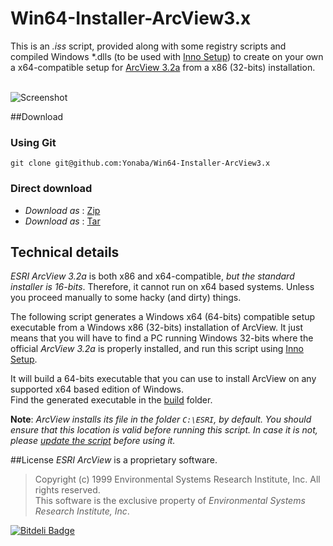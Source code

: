 Win64-Installer-ArcView3.x
==========================

This is an *.iss* script, provided along with some registry scripts and compiled Windows *.dlls (to be used with [Inno Setup](http://www.jrsoftware.org/)) to create on your own a x64-compatible setup for [ArcView 3.2a](http://en.wikipedia.org/wiki/ArcView_3.x) from a x86 (32-bits) installation.<br><br>

![Screenshot](https://raw.github.com/Yonaba/Win64-Installer-ArcView3.x/master/arcview_gis_32a_screenshot.png)

##Download

### Using Git

    git clone git@github.com:Yonaba/Win64-Installer-ArcView3.x

### Direct download

* *Download as* : [Zip](http://github.com/Yonaba/Win64-Installer-ArcView3.x/archive/master.zip)
* *Download as* : [Tar](http://github.com/Yonaba/Win64-Installer-ArcView3.x/archive/master.tar.gz)



## Technical details
*ESRI ArcView 3.2a* is both x86 and x64-compatible, *but the standard installer is 16-bits*.
Therefore, it cannot run on x64 based systems. Unless you proceed manually to some hacky
(and dirty) things.

The following script generates a Windows x64 (64-bits) compatible setup 
executable from a Windows x86 (32-bits) installation of ArcView. It just means that you will have to find a PC running Windows 32-bits where the official *ArcView 3.2a* is 
properly installed, and run this script using [Inno Setup](http://www.jrsoftware.org/).

It will build a 64-bits executable that you can use to install ArcView on any supported x64 based edition of Windows.<br>
Find the generated executable in the [build](http://github.com/Yonaba/Win64-Installer-ArcView3.x/blob/master/build) folder.


**Note**: *ArcView installs its file in the folder `C:\ESRI`, by default. You should ensure that this location is valid before running this script. In case it is not, please [update the script](http://github.com/Yonaba/Win64-Installer-ArcView3.x/blob/master/script.iss#L47) before using it.*

##License
*ESRI ArcView* is a proprietary software.

> Copyright (c) 1999 Environmental Systems Research Institute,
> Inc. All rights reserved. <br>
> This software is the exclusive property of *Environmental 
> Systems Research Institute, Inc*.


[![Bitdeli Badge](https://d2weczhvl823v0.cloudfront.net/Yonaba/win64-installer-arcview3.x/trend.png)](https://bitdeli.com/free "Bitdeli Badge")

